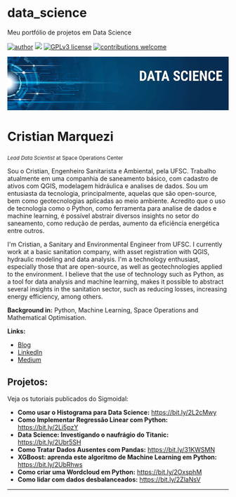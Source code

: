 # data_science
Meu portfólio de projetos em Data Science

[![author](https://img.shields.io/badge/Autor%3A-CristianMarquezi-%20brown)](https://www.linkedin.com/in/cristian-marquezi) [![](https://img.shields.io/badge/python-3.12+-blue.svg)](https://www.python.org/downloads/release/python-3122/) [![GPLv3 license](https://img.shields.io/badge/License-GPLv3-blue.svg)](http://perso.crans.org/besson/LICENSE.html) [![contributions welcome](https://img.shields.io/badge/contributions-welcome-brightgreen.svg?style=flat)](https://github.com/cmarquezi/data_science/issues)

<p align="center">
  <img src="banner.png" >
</p>

# Cristian Marquezi
<sub>*Lead Data Scientist* at Space Operations Center</sub>

Sou o Cristian, Engenheiro Sanitarista e Ambiental, pela UFSC. 
Trabalho atualmente em uma companhia de saneamento básico, com cadastro de ativos com QGIS, modelagem hidráulica e analises de dados. 
Sou um entusiasta da tecnologia, principalmente, aquelas que são open-source, bem como geotecnologias aplicadas ao meio ambiente. 
Acredito que o uso de tecnologia como o Python, como ferramenta para analise de dados e machine learning, é possível abstrair diversos insights no setor do saneamento, como redução de perdas, aumento da eficiência energética entre outros.

I'm Cristian, a Sanitary and Environmental Engineer from UFSC.
I currently work at a basic sanitation company, with asset registration with QGIS, hydraulic modeling and data analysis.
I'm a technology enthusiast, especially those that are open-source, as well as geotechnologies applied to the environment.
I believe that the use of technology such as Python, as a tool for data analysis and machine learning, makes it possible to abstract several insights in the sanitation sector, such as reducing losses, increasing energy efficiency, among others.

**Background in:** Python, Machine Learning, Space Operations and Mathematical Optimisation.

**Links:**
* [Blog](https://sigmoidal.ai)
* [LinkedIn](www.linkedin.com/in/cristian-marquezi)
* [Medium](https://www.medium.com)


## Projetos:
Veja os tutoriais publicados do Sigmoidal:

* **Como usar o Histograma para Data Science:** https://bit.ly/2L2cMwy
* **Como Implementar Regressão Linear com Python:** https://bit.ly/2Li5pzY
* **Data Science: Investigando o naufrágio do Titanic:** https://bit.ly/2Ubr5SH
* **Como Tratar Dados Ausentes com Pandas:** https://bit.ly/31KWSMN
* **XGBoost: aprenda este algoritmo de Machine Learning em Python:** https://bit.ly/2UbRhws
* **Como criar uma Wordcloud em Python:** https://bit.ly/2OxsphM
* **Como lidar com dados desbalanceados:** https://bit.ly/2ZlaNsV

---





